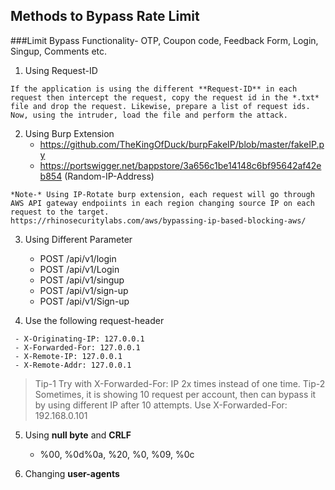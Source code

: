 ## **Methods to Bypass Rate Limit**
###Limit Bypass Functionality- OTP, Coupon code, Feedback Form, Login, Singup, Comments etc.
1. Using Request-ID
```
If the application is using the different **Request-ID** in each request then intercept the request, copy the request id in the *.txt* file and drop the request. Likewise, prepare a list of request ids. Now, using the intruder, load the file and perform the attack.
```
2. Using Burp Extension
   - https://github.com/TheKingOfDuck/burpFakeIP/blob/master/fakeIP.py
   - https://portswigger.net/bappstore/3a656c1be14148c6bf95642af42eb854 (Random-IP-Address)
```
*Note-* Using IP-Rotate burp extension, each request will go through AWS API gateway endpoiints in each region changing source IP on each request to the target.
https://rhinosecuritylabs.com/aws/bypassing-ip-based-blocking-aws/
```
 
3. Using Different Parameter
   - POST /api/v1/login
   - POST /api/v1/Login 
   - POST /api/v1/singup
   - POST /api/v1/sign-up
   - POST /api/v1/Sign-up
   
4. Use the following request-header 
 ```
  - X-Originating-IP: 127.0.0.1
  - X-Forwarded-For: 127.0.0.1
  - X-Remote-IP: 127.0.0.1
  - X-Remote-Addr: 127.0.0.1
 ```
> Tip-1 Try with X-Forwarded-For: IP 2x times instead of one time.
> Tip-2 Sometimes, it is showing 10 request per account, then can bypass it by using different IP after 10 attempts. Use X-Forwarded-For: 192.168.0.101

5. Using **null byte** and **CRLF** 
   - %00, %0d%0a, %20, %0, %09, %0c
   
6. Changing **user-agents**   
